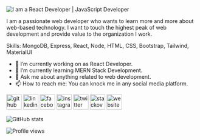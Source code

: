 ![I am a React Developer | JavaScript Developer](https://pbs.twimg.com/profile_banners/2729538100/1646803991/600x200)


I am a passionate web developer who wants to learn more and more about web-based technology. I want to touch the highest peak of web development and provide value to the organization I work.

Skills: MongoDB, Express, React, Node, HTML, CSS, Bootstrap, Tailwind, MaterialUI

- 🔭 I’m currently working on as React Developer. 
- 🌱 I’m currently learning MERN Stack Development. 
- 💬 Ask me about anything related to web development. 
- 📫 How to reach me: You can knock me in any social media platform.  


[<img src='https://cdn.jsdelivr.net/npm/simple-icons@3.0.1/icons/github.svg' alt='github' height='40'>](https://github.com/kamrulhaider)  [<img src='https://cdn.jsdelivr.net/npm/simple-icons@3.0.1/icons/linkedin.svg' alt='linkedin' height='40'>](https://www.linkedin.com/in/kamrulhaider/)  [<img src='https://cdn.jsdelivr.net/npm/simple-icons@3.0.1/icons/facebook.svg' alt='facebook' height='40'>](https://www.facebook.com/kamrulhaider001)  [<img src='https://cdn.jsdelivr.net/npm/simple-icons@3.0.1/icons/instagram.svg' alt='instagram' height='40'>](https://www.instagram.com/kamrulhaider_webdev/)  [<img src='https://cdn.jsdelivr.net/npm/simple-icons@3.0.1/icons/twitter.svg' alt='twitter' height='40'>](https://twitter.com/kamrulhaider001)  [<img src='https://cdn.jsdelivr.net/npm/simple-icons@3.0.1/icons/stackoverflow.svg' alt='stackoverflow' height='40'>](https://stackoverflow.com/users/16836699/kamrul-haider-chowdhury)  [<img src='https://cdn.jsdelivr.net/npm/simple-icons@3.0.1/icons/icloud.svg' alt='website' height='40'>](https://kamrul-haider.web.app/)  

![GitHub stats](https://github-readme-stats.vercel.app/api?username=kamrulhaider&show_icons=true)  

![Profile views](https://gpvc.arturio.dev/kamrulhaider)  
